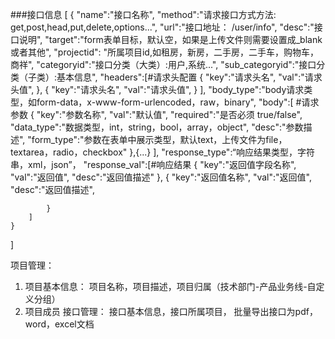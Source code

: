 ###接口信息
[
    {
        "name":"接口名称",
        "method":"请求接口方式方法: get,post,head,put,delete,options...",
        "url":"接口地址： /user/info",
        "desc":"接口说明",
        "target":"form表单目标，默认空，如果是上传文件则需要设置成_blank或者其他",
        "projectid": "所属项目id,如租房，新房，二手房，二手车，购物车，商祥",
        "categoryid":"接口分类（大类）:用户,系统...",
        "sub_categoryid":"接口分类（子类）:基本信息",
        "headers":[#请求头配置
            {
                "key":"请求头名",
                "val":"请求头值",
            },
            {
                "key":"请求头名",
                "val":"请求头值",
            }
        ],
        "body_type":"body请求类型，如form-data，x-www-form-urlencoded，raw，binary",
        "body":[ #请求参数
            {
                "key":"参数名称",
                "val":"默认值",
                "required":"是否必须 true/false",
                "data_type":"数据类型，int，string，bool，array，object",
                "desc":"参数描述",
                "form_type":"参数在表单中展示类型，默认text，上传文件为file，textarea，radio，checkbox"
            },{...}
        ],
        "response_type":“响应结果类型，字符串，xml，json”，
        "response_val":[#响应结果
            {
                "key":"返回值字段名称",
                "val":"返回值",
                "desc":"返回值描述"
            },
            {
                "key":"返回值名称",
                "val":"返回值",
                "desc":"返回值描述",
                
            }
        ]
    }
]

项目管理： 
  1. 项目基本信息： 项目名称，项目描述，项目归属（技术部门-产品业务线-自定义分组）
  2. 项目成员
接口管理： 接口基本信息，接口所属项目，
批量导出接口为pdf，word，excel文档

